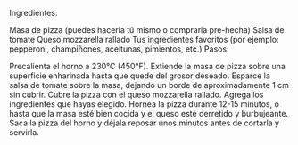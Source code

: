 Ingredientes:

Masa de pizza (puedes hacerla tú mismo o comprarla pre-hecha)
Salsa de tomate
Queso mozzarella rallado
Tus ingredientes favoritos (por ejemplo: pepperoni, champiñones, aceitunas, pimientos, etc.)
Pasos:

Precalienta el horno a 230°C (450°F).
Extiende la masa de pizza sobre una superficie enharinada hasta que quede del grosor deseado.
Esparce la salsa de tomate sobre la masa, dejando un borde de aproximadamente 1 cm sin cubrir.
Cubre la pizza con el queso mozzarella rallado.
Agrega los ingredientes que hayas elegido.
Hornea la pizza durante 12-15 minutos, o hasta que la masa esté bien cocida y el queso esté derretido y burbujeante.
Saca la pizza del horno y déjala reposar unos minutos antes de cortarla y servirla.
